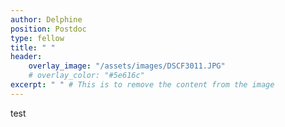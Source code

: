 ```yaml
---
author: Delphine
position: Postdoc
type: fellow
title: " "
header:
    overlay_image: "/assets/images/DSCF3011.JPG"
    # overlay_color: "#5e616c"
excerpt: " " # This is to remove the content from the image
---
```


test
